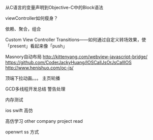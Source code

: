 从C语言的变量声明到Objective-C中的Block语法

viewController如何瘦身？

依赖、聚合，组合

Custom View Controller Transitions——如何通过自定义转场效果，使「present」看起来像「push」

Masnory自动布局
http://kittenyang.com/webview-javascript-bridge/ 
https://github.com/CoderJackyHuang/IOSCallJsOrJsCallIOS
http://www.henishuo.com/oc-js/

顶端下拉动画。。。
主页轮播

GCD多线程开发总结
警告处理

内存测试

ios swift 高仿

高仿学习
other company project read

openwrt ss 方式